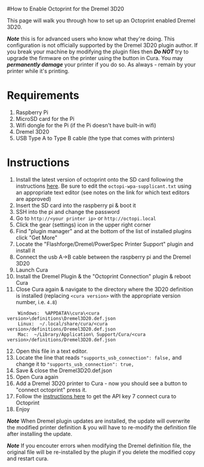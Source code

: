 #How to Enable Octoprint for the Dremel 3D20

This page will walk you through how to set up an Octoprint enabled Dremel 3D20.

***Note*** this is for advanced users who know what they're doing.  This configuration is not officially supported by the Dremel 3D20 plugin author.  If you break your machine by modifying the plugin files then ***Do NOT*** try to upgrade the firmware on the printer using the button in Cura. You may ***permanently damage*** your printer if you do so.  As always - remain by your printer while it's printing.  

# Requirements
1.  Raspberry Pi
2.  MicroSD card for the Pi
3.  Wifi dongle for the Pi (if the Pi doesn't have built-in wifi)
3.  Dremel 3D20
4.  USB Type A to Type B cable (the type that comes with printers)

# Instructions
1.  Install the latest version of octoprint onto the SD card following the instructions [here](https://octoprint.org/download/).  Be sure to edit the `octopi-wpa-supplicant.txt` using an appropriate text editor (see notes on the link for which text editors are approved)
2.  Insert the SD card into the raspberry pi & boot it
3.  SSH into the pi and change the password
4.  Go to `http://<your printer ip>` or `http://octopi.local`
5.  Click the gear (settings) icon in the upper right corner
6.  Find "plugin manager" and at the bottom of the list of installed plugins click "Get More"
7.  Locate the "Flashforge/Dremel/PowerSpec Printer Support" plugin and install it
8.  Connect the usb A->B cable between the raspberry pi and the Dremel 3D20
9.  Launch Cura
10.  Install the Dremel Plugin & the "Octoprint Connection" plugin & reboot Cura
11.  Close Cura again & navigate to the directory where the 3D20 definition is installed (replacing `<cura version>` with the appropriate version number, i.e. `4.8`)
```
    Windows:  %APPDATA%\cura\<cura version>\definitions\Dremel3D20.def.json
    Linux:  ~/.local/share/cura/<cura version>/definitions/Dremel3D20.def.json
    Mac:  ~/Library/Application\ Support/Cura/<cura version>/definitions/Dremel3D20.def.json
```
12.  Open this file in a text editor.
13.  Locate the line that reads `"supports_usb_connection": false,` and change it to `"supports_usb_connection": true,`
14.  Save & close the Dremel3D20.def.json
15.  Open Cura again
16.  Add a Dremel 3D20 printer to Cura - now you should see a button to "connect octoprint"  press it.
17.  Follow the [instructions here](https://all3dp.com/2/cura-octoprint-plugin-connection/) to get the API key 7 connect cura to Octoprint
18.  Enjoy

***Note*** When Dremel plugin updates are installed, the update will overwrite the modified printer definition & you will have to re-modify the definition file after installing the update.

***Note*** If you encouter errors when modifying the Dremel definition file, the original file will be re-installed by the plugin if you delete the modified copy and restart cura.
